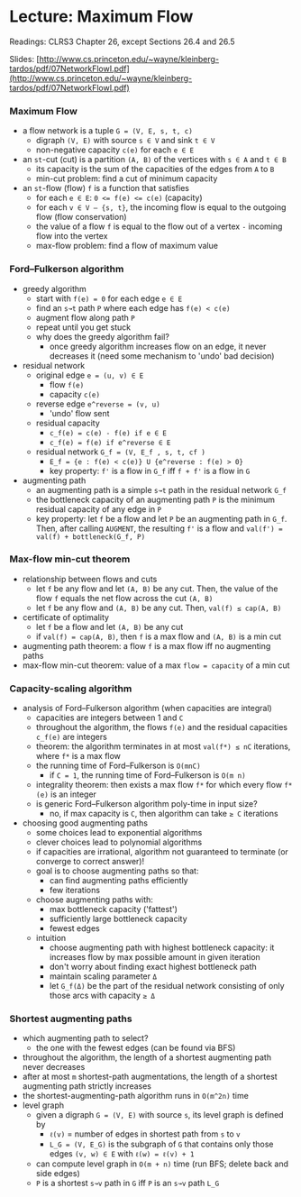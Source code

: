 # Lecture: Maximum Flow

Readings: CLRS3 Chapter 26, except Sections 26.4 and 26.5

Slides: [http://www.cs.princeton.edu/~wayne/kleinberg-tardos/pdf/07NetworkFlowI.pdf](http://www.cs.princeton.edu/~wayne/kleinberg-tardos/pdf/07NetworkFlowI.pdf)

### Maximum Flow
- a flow network is a tuple ``G = (V, E, s, t, c)``
  - digraph ``(V, E)`` with source ``s ∈ V`` and sink ``t ∈ V``
  - non-negative capacity ``c(e)`` for each ``e ∈ E``
- an ``st``-cut (cut) is a partition ``(A, B)`` of the vertices with ``s ∈ A`` and ``t ∈ B``
  - its capacity is the sum of the capacities of the edges from ``A`` to ``B``
  - min-cut problem: find a cut of minimum capacity
- an ``st``-flow (flow) ``f`` is a function that satisfies
  - for each ``e ∈ E``: ``0 <= f(e) <= c(e)`` (capacity)
  - for each ``v ∈ V – {s, t}``, the incoming flow is equal to the outgoing flow (flow conservation)
  - the value of a flow ``f`` is equal to the flow out of a vertex ``-`` incoming flow into the vertex
  - max-flow problem: find a flow of maximum value

### Ford–Fulkerson algorithm
- greedy algorithm
  - start with ``f(e) = 0`` for each edge ``e ∈ E``
  - find an ``s↝t`` path ``P`` where each edge has ``f(e) < c(e)``
  - augment flow along path ``P``
  - repeat until you get stuck
  - why does the greedy algorithm fail?
    - once greedy algorithm increases flow on an edge, it never decreases it (need some mechanism to 'undo' bad decision)
- residual network
  - original edge ``e = (u, v) ∈ E``
    - flow ``f(e)``
    - capacity ``c(e)``
  - reverse edge ``e^reverse = (v, u)``
    - 'undo' flow sent
  - residual capacity
    - ``c_f(e) = c(e) - f(e) if e ∈ E``
    - ``c_f(e) = f(e) if e^reverse ∈ E``
  - residual network ``G_f = (V, E_f , s, t, cf )``
    - ``E_f = {e : f(e) < c(e)} U {e^reverse : f(e) > 0}``
    - key property: ``f'`` is a flow in ``G_f`` iff ``f + f'`` is a flow in ``G``
- augmenting path
  - an augmenting path is a simple ``s↝t`` path in the residual network ``G_f``
  - the bottleneck capacity of an augmenting path ``P`` is the minimum residual capacity of any edge in ``P``
  - key property: let ``f`` be a flow and let ``P`` be an augmenting path in ``G_f``. Then, after calling ``AUGMENT``, the resulting ``f'`` is a flow and ``val(f') = val(f) + bottleneck(G_f, P)``

### Max-flow min-cut theorem
- relationship between flows and cuts
  - let ``f`` be any flow and let ``(A, B)`` be any cut. Then, the value of the flow ``f`` equals the net flow across the cut ``(A, B)``
  - let ``f`` be any flow and ``(A, B)`` be any cut. Then, ``val(f) ≤ cap(A, B)``
- certificate of optimality
  - let ``f`` be a flow and let ``(A, B)`` be any cut
  - if ``val(f) = cap(A, B)``, then ``f`` is a max flow and ``(A, B)`` is a min cut
- augmenting path theorem: a flow ``f`` is a max flow iff no augmenting paths
- max-flow min-cut theorem: value of a max ``flow = capacity`` of a min cut

### Capacity-scaling algorithm
- analysis of Ford–Fulkerson algorithm (when capacities are integral)
  - capacities are integers between 1 and ``C``
  - throughout the algorithm, the flows ``f(e)`` and the residual capacities ``c_f(e)`` are integers
  - theorem: the algorithm terminates in at most ``val(f*) ≤ nC`` iterations, where ``f*`` is a max flow
  - the running time of Ford–Fulkerson is ``O(mnC)``
    - if ``C = 1``, the running time of Ford–Fulkerson is ``O(m n)``
  - integrality theorem: then exists a max flow ``f*`` for which every flow ``f*(e)`` is an integer
  - is generic Ford–Fulkerson algorithm poly-time in input size?
    - no, if max capacity is ``C``, then algorithm can take ``≥ C`` iterations
- choosing good augmenting paths
  - some choices lead to exponential algorithms
  - clever choices lead to polynomial algorithms
  - if capacities are irrational, algorithm not guaranteed to terminate (or converge to correct answer)!
  - goal is to choose augmenting paths so that:
    - can find augmenting paths efficiently
    - few iterations
  - choose augmenting paths with:
    - max bottleneck capacity ('fattest')
    - sufficiently large bottleneck capacity
    - fewest edges
  - intuition
    - choose augmenting path with highest bottleneck capacity: it increases flow by max possible amount in given iteration
    - don't worry about finding exact highest bottleneck path
    - maintain scaling parameter ``Δ``
    - let ``G_f(Δ)`` be the part of the residual network consisting of only those arcs with capacity ``≥ Δ``

### Shortest augmenting paths
- which augmenting path to select?
  - the one with the fewest edges (can be found via BFS)
- throughout the algorithm, the length of a shortest augmenting
path never decreases
- after at most ``m`` shortest-path augmentations, the length of a shortest augmenting path strictly increases
- the shortest-augmenting-path algorithm runs in ``O(m^2n)`` time
- level graph
  - given a digraph ``G = (V, E)`` with source ``s``, its level graph is defined by
    - ``ℓ(v)`` = number of edges in shortest path from ``s`` to ``v``
    - ``L_G = (V, E_G)`` is the subgraph of ``G`` that contains only those edges ``(v, w) ∈ E`` with ``ℓ(w) = ℓ(v) + 1``
  - can compute level graph in ``O(m + n)`` time (run BFS; delete back and side edges)
  - ``P`` is a shortest ``s↝v`` path in ``G`` iff ``P`` is an ``s↝v`` path ``L_G``
